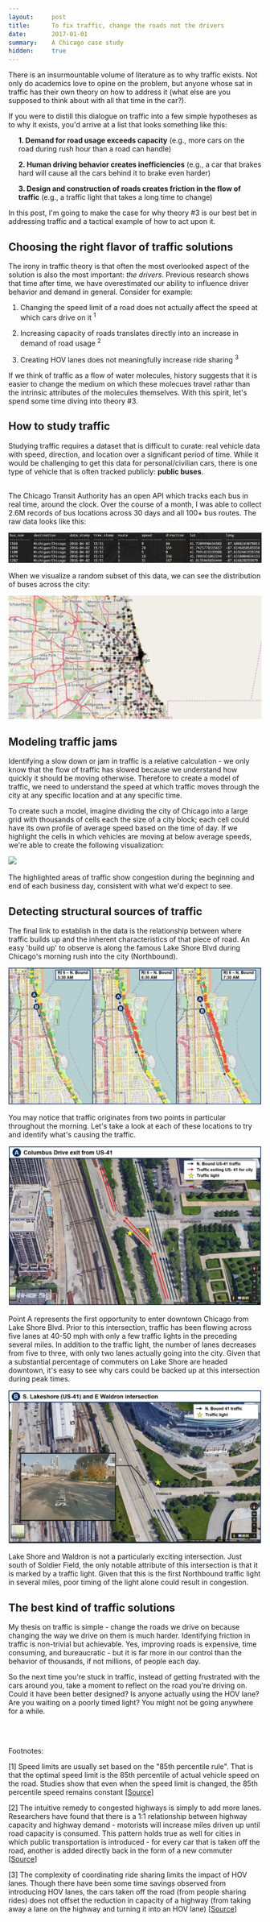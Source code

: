 ```yaml
---
layout:     post
title:      To fix traffic, change the roads not the drivers
date:       2017-01-01 
summary:    A Chicago case study
hidden:     true
---
```


There is an insurmountable volume of literature as to why traffic exists. Not only do academics love to opine on the problem, but anyone whose sat in traffic has their own theory on how to address it (what else are you supposed to think about with all that time in the car?).

If you were to distill this dialogue on traffic into a few simple hypotheses as to why it exists, you'd arrive at a list that looks something like this:

<p style="margin-left: 20px"><b>1. Demand for road usage exceeds capacity</b> (e.g., more cars on the road during rush hour than a road can handle) </p>

<p style="margin-left: 20px"><b>2. Human driving behavior creates inefficiencies</b> (e.g., a car that brakes hard will cause all the cars behind it to brake even harder)</p>

<p style="margin-left: 20px"><b>3. Design and construction of roads creates friction in the flow of traffic</b> (e.g., a traffic light that takes a long time to change)</p>

In this post, I'm going to make the case for why theory #3 is our best bet in addressing traffic and a tactical example of how to act upon it.

## Choosing the right flavor of traffic solutions

The irony in traffic theory is that often the most overlooked aspect of the solution is also the most important: *the drivers*. Previous research shows that time after time, we have overestimated our ability to influence driver behavior and demand in general. Consider for example:

1. Changing the speed limit of a road does not actually affect the speed at which cars drive on it <sup>1</sup>

2. Increasing capacity of roads translates directly into an increase in demand of road usage <sup>2</sup>

3. Creating HOV lanes does not meaningfully increase ride sharing <sup>3</sup>

If we think of traffic as a flow of water molecules, history suggests that it is easier to change the medium on which these molecues travel rathar than the intrinsic attributes of the molecules themselves. With this spirit, let's spend some time diving into theory #3.

## How to study traffic

Studying traffic requires a dataset that is difficult to curate: real vehicle data with speed, direction, and location over a significant period of time. While it would be challenging to get this data for personal/civilian cars, there is one type of vehicle that is often tracked publicly: **public buses**. <br><br>

The Chicago Transit Authority has an open API which tracks each bus in real time, around the clock. Over the course of a month, I was able to collect 2.6M records of bus locations across 30 days and all 100+ bus routes. The raw data looks like this:

![](/assets/post6_raw_data.png)

When we visualize a random subset of this data, we can see the distribution of buses across the city: 

![](/assets/post6_overview.png)

## Modeling traffic jams

Identifying a slow down or jam in traffic is a relative calculation - we only know that the flow of traffic has slowed because we understand how quickly it should be moving otherwise. Therefore to create a model of traffic, we need to understand the speed at which traffic moves through the city at any specific location and at any specific time.

To create such a model, imagine dividing the city of Chicago into a large grid with thousands of cells each the size of a city block; each cell could have its own profile of average speed based on the time of day. If we highlight the cells in which vehicles are moving at below average speeds, we're able to create the following visualization:

![](/assets/post6_traffic_all.gif)

The highlighted areas of traffic show congestion during the beginning and end of each business day, consistent with what we'd expect to see.

## Detecting structural sources of traffic

The final link to establish in the data is the relationship between where traffic builds up and the inherent characteristics of that piece of road. An easy 'build up' to observe is along the famous Lake Shore Blvd during Chicago's morning rush into the city (Northbound).

![](/assets/post6_graphic1.JPG)

You may notice that traffic originates from two points in particular throughout the morning. Let's take a look at each of these locations to try and identify what's causing the traffic. 

![](/assets/post6_graphic2.JPG)

Point A represents the first opportunity to enter downtown Chicago from Lake Shore Blvd. Prior to this intersection, traffic has been flowing across five lanes at 40-50 mph with only a few traffic lights in the preceding several miles. In addition to the traffic light, the number of lanes decreases from five to three, with only two lanes actually going into the city. Given that a substantial percentage of commuters on Lake Shore are headed downtown, it's easy to see why cars could be backed up at this intersection during peak times.

![](/assets/post6_graphic3.JPG)

Lake Shore and Waldron is not a particularly exciting intersection. Just south of Soldier Field, the only notable attribute of this intersection is that it is marked by a traffic light. Given that this is the first Northbound traffic light in several miles, poor timing of the light alone could result in congestion. 

## The best kind of traffic solutions

My thesis on traffic is simple - change the roads we drive on because changing the way we drive on them is much harder. Identifying friction in traffic is non-trivial but achievable. Yes, improving roads is expensive, time consuming, and bureaucratic - but it is far more in our control than the behavior of thousands, if not millions, of people each day.

So the next time you're stuck in traffic, instead of getting frustrated with the cars around you, take a moment to reflect on the road you're driving on. Could it have been better designed? Is anyone actually using the HOV lane? Are you waiting on a poorly timed light? You might not be going anywhere for a while.

<br><br>

Footnotes:

[1] Speed limits are usually set based on the "85th percentile rule". That is that the optimal speed limit is the 85th percentile of actual vehicle speed on the road. Studies show that even when the speed limit is changed, the 85th percentile speed remains constant [[Source](http://www.michigan.gov/documents/Establishing_Realistic_Speedlimits_85625_7.pdf)]

[2] The intuitive remedy to congested highways is simply to add more lanes. Researchers have found that there is a 1:1 relationship between highway capacity and highway demand - motorists will increase miles driven up until road capacity is consumed. This pattern holds true as well for cities in which public transportation is introduced - for every car that is taken off the road, another is added directly back in the form of a new commuter [[Source](http://www.brown.edu/Departments/Economics/Faculty/Matthew_Turner/papers/published/Duranton_Turner_AER_2011.pdf)]

[3] The complexity of coordinating ride sharing limits the impact of HOV lanes. Though there have been some time savings observed from introducing HOV lanes, the cars taken off the road (from people sharing rides) does not offset the reduction in capacity of a highway (from taking away a lane on the highway and turning it into an HOV lane) [[Source](http://www.sciencedirect.com/science/article/pii/S0968090X07000435)]


